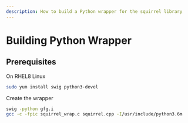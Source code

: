 ```yaml
---
description: How to build a Python wrapper for the squirrel library
---
```


# Building Python Wrapper

## Prerequisites

On RHEL8 Linux

```bash
sudo yum install swig python3-devel
```

Create the wrapper

```bash
swig -python gfg.i
gcc -c -fpic squirrel_wrap.c squirrel.cpp -I/usr/include/python3.6m
```
